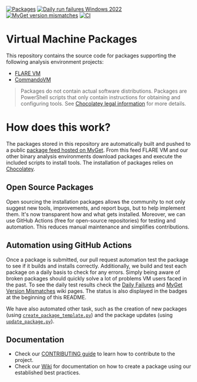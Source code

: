 [![Packages](https://gist.githubusercontent.com/vm-packages/0e28118f551692f3401ac669e1d6761d/raw/packages_badge.svg)](https://github.com/mandiant/VM-Packages/wiki/Packages)
[![Daily run failures Windows 2022](https://gist.githubusercontent.com/vm-packages/7d6b2592948d916eb5529350308f01d1/raw/windows-2022_daily_badge.svg)](https://github.com/mandiant/VM-Packages/wiki/Daily-Failures)
[![MyGet version mismatches](https://gist.githubusercontent.com/vm-packages/dfe6ed22576b6c1d2fa749ff46f3bc6f/raw/myget_badge.svg)](https://github.com/mandiant/VM-Packages/wiki/MyGet-Version-Mismatches)
[![CI](https://github.com/mandiant/VM-packages/workflows/CI/badge.svg)](https://github.com/mandiant/VM-packages/actions?query=workflow%3ACI+branch%3Amain)

# Virtual Machine Packages

This repository contains the source code for packages supporting the following analysis environment projects:
* [FLARE VM](https://github.com/mandiant/flare-vm)
* [CommandoVM](https://github.com/mandiant/commando-vm)

> Packages do not contain actual software distributions.
> Packages are PowerShell scripts that only contain instructions for obtaining and configuring tools.
> See [Chocolatey legal information](https://docs.chocolatey.org/en-us/information/legal) for more details.


# How does this work?

The packages stored in this repository are automatically built and pushed to a public [package feed hosted on MyGet](https://www.myget.org/feed/Packages/vm-packages).
From this feed FLARE VM and our other binary analysis environments download packages and execute the included scripts to install tools.
The installation of packages relies on [Chocolatey](https://chocolatey.org/).


## Open Source Packages

Open sourcing the installation packages allows the community to not only suggest new tools, improvements, and report bugs, but to help implement them.
It's now transparent how and what gets installed.
Moreover, we can use GitHub Actions (free for open-source repositories) for testing and automation.
This reduces manual maintenance and simplifies contributions.


## Automation using GitHub Actions

Once a package is submitted, our pull request automation test the package to see if it builds and installs correctly.
Additionally, we build and test each package on a daily basis to check for any errors.
Simply being aware of broken packages should quickly solve a lot of problems VM users faced in the past.
To see the daily test results check the [Daily Failures](https://github.com/mandiant/VM-Packages/wiki/Daily-Failures) and [MyGet Version Mismatches](https://github.com/mandiant/VM-Packages/wiki/MyGet-Version-Mismatches) wiki pages.
The status is also displayed in the badges at the beginning of this README.

We have also automated other task, such as the creation of new packages (using [`create_package_template.py`](https://github.com/mandiant/VM-Packages/blob/main/scripts/utils/create_package_template.py)) and the package updates (using [`update_package.py`](https://github.com/mandiant/VM-Packages/blob/main/scripts/utils/update_package.py)).


## Documentation

- Check our [CONTRIBUTING guide](/CONTRIBUTING.md) to learn how to contribute to the project.
- Check our [Wiki](https://github.com/mandiant/VM-Packages/wiki) for documentation on how to create a package using our established best practices.
